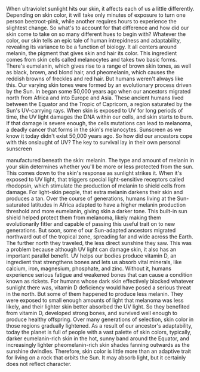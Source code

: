 
When ultraviolet sunlight hits our skin,
it affects each of us 
a little differently.
Depending on skin color, it will take
only minutes of exposure
to turn one person beetroot-pink,
while another requires hours to experience
the slightest change.
So what&#39;s to account for that difference
and how did our skin come to take on
so many different hues to begin with?
Whatever the color,
our skin tells an epic tale 
of human intrepidness and adaptability,
revealing its variance to be 
a function of biology.
It all centers around melanin,
the pigment that gives 
skin and hair its color.
This ingredient comes from skin cells
called melanocytes
and takes two basic forms.
There&#39;s eumelanin, which gives rise
to a range of brown skin tones,
as well as black, brown, and blond hair,
and pheomelanin, which causes the
reddish browns of freckles and red hair.
But humans weren&#39;t always like this.
Our varying skin tones were formed
by an evolutionary process
driven by the Sun.
In began some 50,000 years ago when our
ancestors migrated north from Africa
and into Europe and Asia.
These ancient humans lived between
the Equator and the Tropic of Capricorn,
a region saturated 
by the Sun&#39;s UV-carrying rays.
When skin is exposed to UV for long
periods of time,
the UV light damages 
the DNA within our cells,
and skin starts to burn.
If that damage is severe enough,
the cells mutations can lead to melanoma,
a deadly cancer that forms 
in the skin&#39;s melanocytes.
Sunscreen as we know it today
didn&#39;t exist 50,000 years ago.
So how did our ancestors cope 
with this onslaught of UV?
The key to survival lay 
in their own personal sunscreen

manufactured beneath the skin: melanin.
The type and amount 
of melanin in your skin
determines whether you&#39;ll be more or less
protected from the sun.
This comes down to the skin&#39;s response
as sunlight strikes it.
When it&#39;s exposed to UV light,
that triggers special light-sensitive 
receptors called rhodopsin,
which stimulate the production of melanin
to shield cells from damage.
For light-skin people, that extra melanin
darkens their skin and produces a tan.
Over the course of generations,
humans living at 
the Sun-saturated latitudes in Africa
adapted to have a higher 
melanin production threshold
and more eumelanin,
giving skin a darker tone.
This built-in sun shield helped protect
them from melanoma,
likely making them evolutionarily fitter
and capable of passing this useful trait
on to new generations.
But soon, some of our Sun-adapted
ancestors migrated northward
out of the tropical zone,
spreading far and wide across the Earth.
The further north they traveled,
the less direct sunshine they saw.
This was a problem because 
although UV light can damage skin,
it also has an important parallel benefit.
UV helps our bodies produce vitamin D,
an ingredient that strengthens bones
and lets us absorb vital minerals,
like calcium, iron, magnesium, 
phosphate, and zinc.
Without it, humans experience serious
fatigue and weakened bones
that can cause a condition 
known as rickets.
For humans whose dark skin effectively
blocked whatever sunlight there was,
vitamin D deficiency would have posed
a serious threat in the north.
But some of them happened to produce
less melanin.
They were exposed to small enough amounts
of light that melanoma was less likely,
and their lighter skin 
better absorbed the UV light.
So they benefited from vitamin D,
developed strong bones,
and survived well enough to produce
healthy offspring.
Over many generations of selection,
skin color in those regions
gradually lightened.
As a result of 
our ancestor&#39;s adaptability,
today the planet is full of people
with a vast palette of skin colors,
typically, darker eumelanin-rich skin
in the hot, sunny band around the Equator,
and increasingly lighter pheomelanin-rich
skin shades fanning outwards
as the sunshine dwindles.
Therefore, skin color is little more than
an adaptive trait for living on a rock
that orbits the Sun.
It may absorb light,
but it certainly does not 
reflect character.
